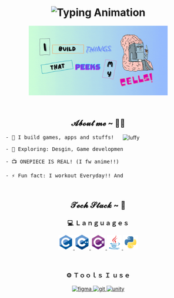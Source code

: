 <!-- 🌌 Cosmic Banner -->

<h1 align="center">
  <img src="https://readme-typing-svg.herokuapp.com?font=Fira+Code&size=25&pause=1000&center=true&vCenter=true&width=500&lines=Hey+🤖!+This+is+kannan+aka+weebDK;Welcome+to+my+profile+^_~" alt="Typing Animation" />
</h1>

<p align="center">
  <img src="https://github.com/weebDk/weebDk/blob/main/cells.gif" width="75%" />
</p>

<br>

<h2 align="center">   𝓐𝓫𝓸𝓾𝓽 𝓶𝓮 ~ 🥷🏻 </h2>
<img align="right" src="https://cdnb.artstation.com/p/assets/images/images/058/486/961/original/massivearmadapx-one-piece-animation-1.gif?1674259444" width="185" alt="luffy" />

<pre>
- 🔭 I build games, apps and stuffs! 

- 🧭 Exploring: Desgin, Game development and Machine Learning!

- 📺 ONEPIECE IS REAL! (I fw anime!!)

- ⚡ Fun fact: I workout Everyday!! And take nap at my classes 😴
</pre>  

<br>

 <h2 align="center">   𝓣𝓮𝓬𝓱 𝓢𝓽𝓪𝓬𝓴 ~ 🧠 </h2> 
 
<h3 align="center"> 💻 Ｌａｎｇｕａｇｅｓ </h3>
<p align="center"> <a href="https://www.cprogramming.com/" target="_blank" rel="noreferrer"> <img src="https://raw.githubusercontent.com/devicons/devicon/master/icons/c/c-original.svg" alt="c" width="40" height="40"/> </a> <a href="https://www.w3schools.com/cpp/" target="_blank" rel="noreferrer"> <img src="https://raw.githubusercontent.com/devicons/devicon/master/icons/cplusplus/cplusplus-original.svg" alt="cplusplus" width="40" height="40"/> </a> <a href="https://www.w3schools.com/cs/" target="_blank" rel="noreferrer"> <img src="https://raw.githubusercontent.com/devicons/devicon/master/icons/csharp/csharp-original.svg" alt="csharp" width="40" height="40"/> </a> <a href="https://www.java.com" target="_blank" rel="noreferrer"> <img src="https://raw.githubusercontent.com/devicons/devicon/master/icons/java/java-original.svg" alt="java" width="40" height="40"/> </a> <a href="https://www.python.org" target="_blank" rel="noreferrer"> <img src="https://raw.githubusercontent.com/devicons/devicon/master/icons/python/python-original.svg" alt="python" width="40" height="40"/> </a> </p> 
<br>
<h3 align="center"> ⚙️ Ｔｏｏｌｓ Ｉ ｕｓｅ </h3>
<p align="center"> <a href="https://www.figma.com/" target="_blank" rel="noreferrer"> <img src="https://www.vectorlogo.zone/logos/figma/figma-icon.svg" alt="figma" width="40" height="40"/> </a> <a href="https://git-scm.com/" target="_blank" rel="noreferrer"> <img src="https://www.vectorlogo.zone/logos/git-scm/git-scm-icon.svg" alt="git" width="40" height="40"/> </a> <a href="https://unity.com/" target="_blank" rel="noreferrer"> <img src="https://www.vectorlogo.zone/logos/unity3d/unity3d-icon.svg" alt="unity" width="40" height="40"/> </a> </p>

<br>

